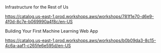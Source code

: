 Infrastructure for the Rest of Us

https://catalog.us-east-1.prod.workshops.aws/workshops/781f1e70-d6e9-4f0d-8c7e-b069990a4f8c/en-US

Building Your First Machine Learning Web App

https://catalog.us-east-1.prod.workshops.aws/workshops/b0b09da3-8c15-4c6a-aaf1-c265fe6e595d/en-US

